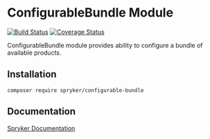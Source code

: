 # ConfigurableBundle Module
[![Build Status](https://travis-ci.org/spryker/configurable-bundle.svg)](https://travis-ci.org/spryker/configurable-bundle)
[![Coverage Status](https://coveralls.io/repos/github/spryker/configurable-bundle/badge.svg)](https://coveralls.io/github/spryker/configurable-bundle)

ConfigurableBundle module provides ability to configure a bundle of available products.

## Installation

```
composer require spryker/configurable-bundle
```

## Documentation

[Spryker Documentation](https://academy.spryker.com/developing_with_spryker/module_guide/modules.html)
